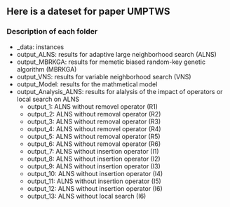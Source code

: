 ## Here is a dateset for paper UMPTWS

### Description of each folder
- _data: instances
- output_ALNS: results for adaptive large neighborhood search (ALNS)
- output_MBRKGA: results for memetic biased random-key genetic algorithm (MBRKGA)
- output_VNS: results for variable neighborhood search (VNS)
- output_Model: results for the mathmetical model
- output_Analysis_ALNS: results for alalysis of the impact of operators or local search on ALNS
  - output_1: ALNS without removel operator (R1)
  - output_2: ALNS without removal operator (R2)
  - output_3: ALNS without removal operator (R3)
  - output_4: ALNS without removel operator (R4)
  - output_5: ALNS without removal operator (R5)
  - output_6: ALNS without removal operator (R6)
  - output_7: ALNS without insertion operator (I1)
  - output_8: ALNS without insertion operator (I2)
  - output_9: ALNS without insertion operator (I3)
  - output_10: ALNS without insertion operator (I4)
  - output_11: ALNS without insertion operator (I5)
  - output_12: ALNS without insertion operator (I6)
  - output_13: ALNS without local search (I6)
